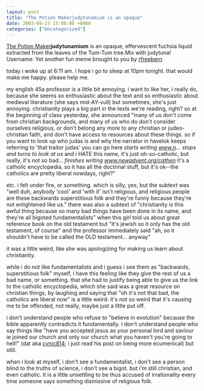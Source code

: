 ```yaml
---
layout: post
title: "The Potion Makerjudytunamium is an opaque"
date: 2003-09-23 15:08:00 +0000
categories: ["Uncategorized"]
---
```


[The Potion Maker](http://www.corknut.org/toys/potion/)**judytunamium** is an opaque, effervescent fuchsia liquid extracted from the leaves of the Tum-Tum tree.Mix with judytuna! Username: Yet another fun meme brought to you by [rfreebern](http://www.livejournal.com/users/rfreebern/)

today i woke up at 6:11 am. i hope i go to sleep at 10pm tonight. that would make me happy. please help me.

my english 45a professor is a little bit annoying. i want to like her, i really do, because she seems so enthusiastic about the text and so enthusiastic about medieval literature (she says mid-AY-vull) but sometimes, she's just annoying. christianity plays a big part in the texts we're reading, right? so at the beginning of class yesterday, she announced "many of us don't come from christian backgrounds, and many of us who do don't consider ourselves religious, or don't belong any more to any christian or judeo-christian faith, and don't have access to resources about these things. so if you want to look up who judas is and why the narrator in havelok keeps referring to 'that traitor judas' you can go here *starts writing www.n... stops and turns to look at us* and i HATE this name, it's just oh-so-catholic, but really, it's not so bad... *finishes writing www.newadvent.org/cathen* it's a catholic encyclopedia, so it has all the doctrinal stuff, but it's ok--the catholics are pretty liberal nowdays, right?"

etc. i felt under fire, or something. which is silly, yes, but the subtext was "well duh, anybody 'cool' and 'with it' isn't religious, and religious people are these backwards superstitious folk and they're funny because they're not enlightened like us." there was also a subtext of "christianity is this awful thing because so many bad things have been done in its name, and they're all bigoted fundamentalists" when this girl told us about great reference book on the old testament but "it's jewish so it only has the old testament, of course" and the professor immediately said "ah, so it shouldn't have to be called the OLD testament... anyway"

it was a little weird, like she was apologizing for making us learn about christianity. 

while i do not like fundamentalists and i guess i see them as "backwards, superstitious folk" myself, i have this feeling like they give the rest of us a bad name, or something. that she had to justify being able to give us the link to the catholic encyclopedia, which she said was a great resource on christian things, by laughing and saying that "oh it's not that bad, the catholics are liberal now" is a little weird. it's not so weird that it's causing me to be offended, not really, maybe just a little put off. 

i don't understand people who refuse to "believe in evolution" because the bible apparently contradicts it fundamentally. i don't understand people who say things like "have you accepted jesus as your personal lord and saviour ie joined our church and only our church what you haven't you're going to hell!" (dat aka [cynic814](http://cynic814.livejournal.com/); i just read his post on being more ecumenical) but still. 

when i look at myself, i don't see a fundamentalist, i don't see a person blind to the truths of science, i don't see a bigot. but i'm still christian, and even catholic. it is a little unsettling to be thus accused of irrationality every time someone says something dismissive of religious folk.